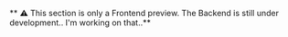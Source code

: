 ** ⚠️ This section is only a Frontend preview. The Backend is still under development.. I'm working on that..**

